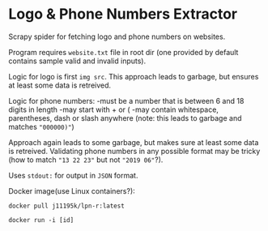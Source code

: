 # Logo &amp; Phone Numbers Extractor

Scrapy spider for fetching logo and phone numbers on websites.

Program requires `website.txt` file in root dir (one provided by default contains sample valid and invalid inputs). 

Logic for logo is first `img src`. This approach leads to garbage, but ensures at least some data is retreived. 

Logic for phone numbers: -must be a number that is between 6 and 18 digits in length
                         -may start with + or (
                         -may contain whitespace, parentheses, dash or slash anywhere (note: this leads to garbage and matches `"000000)"`)
                         
Approach again leads to some garbage, but makes sure at least some data is retreived. Validating phone numbers in any possible format may
be tricky (how to match `"13 22 23"` but not `"2019 06"`?). 

Uses `stdout:` for output in `JSON` format.

Docker image(use Linux containers?):

`docker pull j11195k/lpn-r:latest`

`docker run -i [id]`

